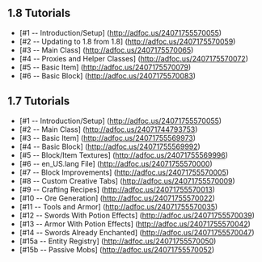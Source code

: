 1.8 Tutorials
---
* [#1 -- Introduction/Setup] (http://adfoc.us/24071755570055)
* [#2 -- Updating to 1.8 from 1.8] (http://adfoc.us/2407175570059)
* [#3 -- Main Class] (http://adfoc.us/2407175570065)
* [#4 -- Proxies and Helper Classes] (http://adfoc.us/2407175570072)
* [#5 -- Basic Item] (http://adfoc.us/2407175570079)
* [#6 -- Basic Block] (http://adfoc.us/2407175570083)

1.7 Tutorials
---
* [#1 -- Introduction/Setup] (http://adfoc.us/24071755570055)
* [#2 -- Main Class] (http://adfoc.us/24071744793753)
* [#3 -- Basic Item] (http://adfoc.us/24071755569973)
* [#4 -- Basic Block] (http://adfoc.us/24071755569992)
* [#5 -- Block/Item Textures] (http://adfoc.us/24071755569996)
* [#6 -- en_US.lang File] (http://adfoc.us/24071755570000)
* [#7 -- Block Improvements] (http://adfoc.us/24071755570005)
* [#8 -- Custom Creative Tabs] (http://adfoc.us/24071755570009)
* [#9 -- Crafting Recipes] (http://adfoc.us/24071755570013)
* [#10 -- Ore Generation] (http://adfoc.us/24071755570022)
* [#11 -- Tools and Armor] (http://adfoc.us/24071755570035)
* [#12 -- Swords With Potion Effects] (http://adfoc.us/24071755570039)
* [#13 -- Armor With Potion Effects] (http://adfoc.us/24071755570042)
* [#14 -- Swords Already Enchanted] (http://adfoc.us/24071755570047)
* [#15a -- Entity Registry] (http://adfoc.us/24071755570050)
* [#15b -- Passive Mobs] (http://adfoc.us/24071755570052)
